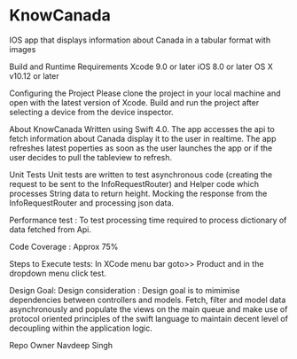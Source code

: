 # KnowCanada
IOS app that displays information about Canada in a tabular format with images

Build and Runtime Requirements
Xcode 9.0 or later iOS 8.0 or later OS X v10.12 or later

Configuring the Project
Please clone the project in your local machine and open with the latest version of Xcode. Build and run the project after selecting a device from the device inspector.

About KnowCanada
Written using Swift 4.0. The app accesses the api to fetch information about Canada display it to the user in realtime. The app refreshes latest poperties as soon as the user launches the app or if the user decides to pull the tableview to refresh.

Unit Tests
Unit tests are written to test asynchronous code (creating the request to be sent to the InfoRequestRouter) and Helper code which processes String data to return height. Mocking the response from the InfoRequestRouter and processing json data.

Performance test :
To test processing time required to process dictionary of data fetched from Api.

Code Coverage :
Approx 75%

Steps to Execute tests:
In XCode menu bar goto>> Product and in the dropdown menu click test.

Design Goal:
Design consideration : Design goal is to mimimise dependencies between controllers and models. Fetch, filter and model data asynchronously and populate the views on the main queue and make use of protocol oriented principles of the swift language to maintain decent level of decoupling within the application logic.

Repo Owner Navdeep Singh
